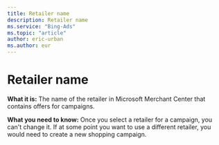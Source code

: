 ```yaml
---
title: Retailer name
description: Retailer name
ms.service: "Bing-Ads"
ms.topic: "article"
author: eric-urban
ms.author: eur
---
```


# Retailer name

**What it is:**  The name of the retailer in Microsoft Merchant Center that contains offers for campaigns.

**What you need to know:**  Once you select a retailer for a campaign, you can't change it. If at some point you want to use a different retailer, you would need to create a new shopping campaign.


